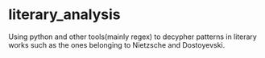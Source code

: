 # literary_analysis
Using python and other tools(mainly regex) to decypher patterns in literary works such as the ones belonging to Nietzsche and Dostoyevski.
